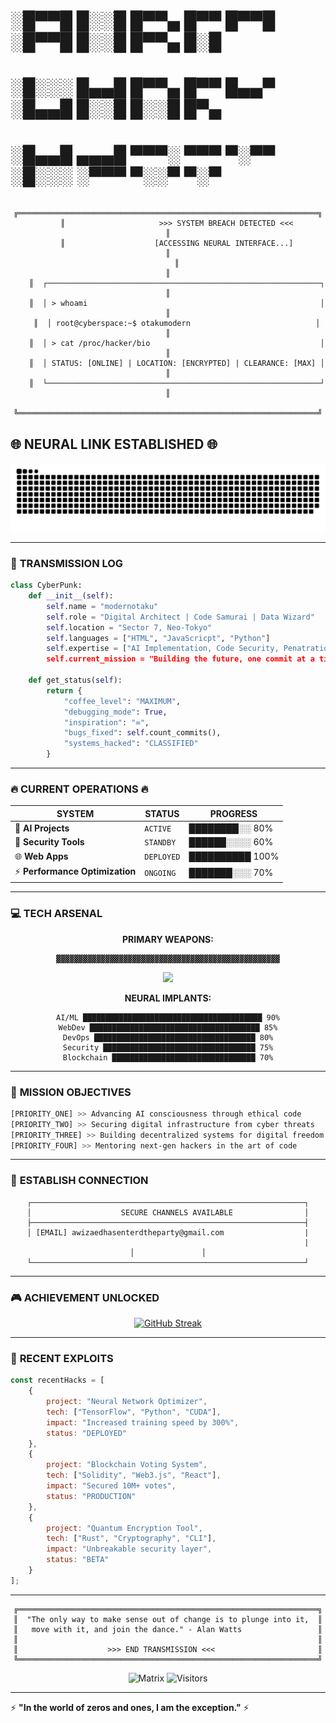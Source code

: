 # ░█▀▀█ █░░█ █▀▀▄ █▀▀ █▀▀█ ░█▀▀█ █░░█ █▀▀▄ █░█ 
# ░█░░░ █▄▄█ █▀▀▄ █▀▀ █▄▄▀ ░█▄▄█ █░░█ █░░█ █▀▄ 
# ░█▄▄█ ▄▄▄█ ▀▀▀░ ▀▀▀ ▀░▀▀ ░█░░░ ░▀▀▀ ▀░░▀ ▀░▀

<div align="center">
  
```ascii
    ╔═══════════════════════════════════════════════════════════════════╗
    ║                     >>> SYSTEM BREACH DETECTED <<<               ║
    ║                    [ACCESSING NEURAL INTERFACE...]                ║
    ║                                                                   ║
    ║  ┌─────────────────────────────────────────────────────────────┐  ║
    ║  │ > whoami                                                    │  ║
    ║  │ root@cyberspace:~$ otakumodern                            │  ║
    ║  │ > cat /proc/hacker/bio                                      │  ║
    ║  │ STATUS: [ONLINE] | LOCATION: [ENCRYPTED] | CLEARANCE: [MAX] │  ║
    ║  └─────────────────────────────────────────────────────────────┘  ║
    ╚═══════════════════════════════════════════════════════════════════╝
```

</div>

## 🌐 **NEURAL LINK ESTABLISHED** 🌐

<img src="https://raw.githubusercontent.com/Platane/snk/output/github-contribution-grid-snake.svg" alt="Snake animation" />

---

### 📡 **TRANSMISSION LOG**

```python
class CyberPunk:
    def __init__(self):
        self.name = "modernotaku"
        self.role = "Digital Architect | Code Samurai | Data Wizard"
        self.location = "Sector 7, Neo-Tokyo"
        self.languages = ["HTML", "JavaScricpt", "Python"]
        self.expertise = ["AI Implementation, Code Security, Penatration Testing,]
        self.current_mission = "Building the future, one commit at a time"
        
    def get_status(self):
        return {
            "coffee_level": "MAXIMUM",
            "debugging_mode": True,
            "inspiration": "∞",
            "bugs_fixed": self.count_commits(),
            "systems_hacked": "CLASSIFIED"
        }
```

---

### 🔥 **CURRENT OPERATIONS** 🔥

<div align="center">

| **SYSTEM** | **STATUS** | **PROGRESS** |
|------------|------------|--------------|
| 🤖 **AI Projects** | `ACTIVE` | ████████░░ 80% |
| 🔐 **Security Tools** | `STANDBY` | ██████░░░░ 60% |
| 🌐 **Web Apps** | `DEPLOYED` | ██████████ 100% |
| ⚡ **Performance Optimization** | `ONGOING` | ███████░░░ 70% |

</div>

---

### 💻 **TECH ARSENAL**

<div align="center">

**PRIMARY WEAPONS:**
```
▓▓▓▓▓▓▓▓▓▓▓▓▓▓▓▓▓▓▓▓▓▓▓▓▓▓▓▓▓▓▓▓▓▓▓▓▓▓▓▓▓▓▓▓▓▓▓▓▓▓
```

<img src="https://skillicons.dev/icons?i=python,js,rust,cpp,go,react,vue,nodejs,docker,kubernetes,aws,gcp,tensorflow,pytorch,blockchain,solidity,linux,git,vim,vscode&theme=dark" />

**NEURAL IMPLANTS:**
```
AI/ML ████████████████████████████████████████ 90%
WebDev ██████████████████████████████████████ 85%
DevOps ████████████████████████████████████ 80%
Security ██████████████████████████████████ 75%
Blockchain ████████████████████████████████ 70%
```

</div>

---


### 🎯 **MISSION OBJECTIVES**

```bash
[PRIORITY_ONE] >> Advancing AI consciousness through ethical code
[PRIORITY_TWO] >> Securing digital infrastructure from cyber threats  
[PRIORITY_THREE] >> Building decentralized systems for digital freedom
[PRIORITY_FOUR] >> Mentoring next-gen hackers in the art of code
```

---

### 🔗 **ESTABLISH CONNECTION**

<div align="center">

```
┌─────────────────────────────────────────────────────────────┐
│                    SECURE CHANNELS AVAILABLE                │
├─────────────────────────────────────────────────────────────┤
│ [EMAIL] awizaedhasenterdtheparty@gmail.com                  |
                                                              |
│               │
└─────────────────────────────────────────────────────────────┘
```


</div>

---

### 🎮 **ACHIEVEMENT UNLOCKED**

<div align="center">

[![GitHub Streak](https://github-readme-streak-stats.herokuapp.com/?user=YOUR_USERNAME&theme=tokyonight&hide_border=true)](https://git.io/streak-stats)

</div>

---

### 🌟 **RECENT EXPLOITS**

```javascript
const recentHacks = [
    {
        project: "Neural Network Optimizer",
        tech: ["TensorFlow", "Python", "CUDA"],
        impact: "Increased training speed by 300%",
        status: "DEPLOYED"
    },
    {
        project: "Blockchain Voting System", 
        tech: ["Solidity", "Web3.js", "React"],
        impact: "Secured 10M+ votes",
        status: "PRODUCTION"
    },
    {
        project: "Quantum Encryption Tool",
        tech: ["Rust", "Cryptography", "CLI"],
        impact: "Unbreakable security layer",
        status: "BETA"
    }
];
```

---

<div align="center">

```
╔═══════════════════════════════════════════════════════════════════╗
║  "The only way to make sense out of change is to plunge into it,  ║
║   move with it, and join the dance." - Alan Watts                 ║
║                                                                   ║
║                    >>> END TRANSMISSION <<<                       ║
╚═══════════════════════════════════════════════════════════════════╝
```

![Matrix](https://img.shields.io/badge/THE_MATRIX-HAS_YOU-green?style=for-the-badge)
![Visitors](https://api.visitorbadge.io/api/visitors?path=https%3A%2F%2Fgithub.com%2FYOUR_USERNAME&label=NEURAL_LINKS&labelColor=%23000000&countColor=%2300ff00)

</div>

---

⚡ **"In the world of zeros and ones, I am the exception."** ⚡

